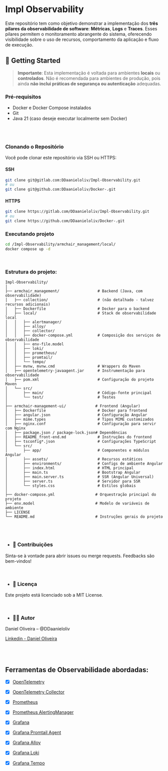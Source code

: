# Impl Observability

Este repositório tem como objetivo demonstrar a implementação dos **três pilares da observabilidade de software**: **Métricas**, **Logs** e **Traces**. Esses pilares permitem o monitoramento abrangente do sistema, oferecendo visibilidade sobre o uso de recursos, comportamento da aplicação e fluxo de execução.

## 🚀 Getting Started

> **Importante**: Esta implementação é voltada para ambientes **locais** ou **controlados**. Não é recomendada para ambientes de produção, pois ainda **não inclui práticas de segurança ou autenticação** adequadas.

### Pré-requisitos

- Docker e Docker Compose instalados
- Git
- Java 21 (caso deseje executar localmente sem Docker)

<br>
<br>

### Clonando o Repositório

Você pode clonar este repositório via SSH ou HTTPS:

#### SSH

```bash
git clone git@gitlab.com:DDaanieloliv/Impl-Observability.git
# ou
git clone git@github.com:DDaanieloliv/Docker-.git
```

#### HTTPS

```bash
git clone https://gitlab.com/DDaanieloliv/Impl-Observability.git
# ou
git clone https://github.com/DDaanieloliv/Docker-.git
```



### Executando projeto

```bash
cd /Impl-Observability/armchair_management/local/
docker compose up -d 
```

<br>


### Estrutura do projeto:

```
Impl-Observability/
│
├── armchair_management/                 # Backend (Java, com observabilidade)
│   ├── collection/                      # (não detalhado - talvez recursos adicionais)
│   ├── Dockerfile                       # Docker para o backend
│   ├── local/                           # Stack de observabilidade local
│   │   ├── alertmanager/
│   │   ├── alloy/
│   │   ├── collector/
│   │   ├── docker-compose.yml           # Composição dos serviços de observabilidade
│   │   ├── env-file.model
│   │   ├── loki/
│   │   ├── prometheus/
│   │   ├── promtail/
│   │   └── tempo/
│   ├── mvnw, mvnw.cmd                   # Wrappers do Maven
│   ├── opentelemetry-javaagent.jar      # Instrumentação para observabilidade
│   ├── pom.xml                          # Configuração do projeto Maven
│   └── src/
│       ├── main/                        # Código-fonte principal
│       └── test/                        # Testes
│
├── armchair-management-ui/             # Frontend (Angular)
│   ├── Dockerfile                       # Docker para frontend
│   ├── angular.json                     # Configuração Angular
│   ├── mime.types                       # Tipos MIME customizados
│   ├── nginx.conf                       # Configuração para servir com Nginx
│   ├── package.json / package-lock.json# Dependências
│   ├── README_front-end.md              # Instruções do frontend
│   ├── tsconfig*.json                   # Configurações TypeScript
│   └── src/
│       ├── app/                         # Componentes e módulos Angular
│       ├── assets/                      # Recursos estáticos
│       ├── environments/                # Configs de ambiente Angular
│       ├── index.html                   # HTML principal
│       ├── main.ts                      # Bootstrap Angular
│       ├── main.server.ts               # SSR (Angular Universal)
│       ├── server.ts                    # Servidor para SSR
│       └── styles.css                   # Estilos globais
│
├── docker-compose.yml                  # Orquestração principal do projeto
├── env.model                           # Modelo de variáveis de ambiente
├── LICENSE
└── README.md                           # Instruções gerais do projeto
```


<br>

<br>

- ### 🤝 Contribuições

Sinta-se à vontade para abrir issues ou merge requests. Feedbacks são bem-vindos!

<br>

- ### 📄 Licença

Este projeto está licenciado sob a MIT License.

<br>

- ### 👨‍💻 Autor

Daniel Oliveira – @DDaanieloliv

[Linkedin - Daniel Oliveira](https://www.linkedin.com/in/daniel-oliveira-aba552251/)

<br>
<br>

## Ferramentas de Observabilidade abordadas:

- [X] [OpenTelemetry](https://opentelemetry.io/docs/zero-code/java/agent/getting-started/)
- [X] [OpenTelemetry Collector](https://opentelemetry.io/docs/)
- [X] [Prometheus](https://prometheus.io/docs/prometheus/latest/configuration/configuration/)
- [X] [Prometheus AlertingManager](https://prometheus.io/docs/alerting/latest/configuration/)
- [X] [Grafana](https://grafana.com/docs/grafana/latest/introduction/)
- [X] [Grafana Promtail Agent](https://grafana.com/docs/loki/latest/send-data/promtail/)
- [X] [Grafana Alloy](https://grafana.com/docs/alloy/latest/)
- [X] [Grafana Loki](https://grafana.com/docs/alloy/latest/)
- [X] [Grafana Tempo](https://grafana.com/docs/alloy/latest/)
  